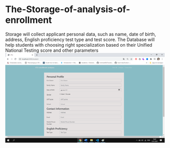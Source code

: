 # The-Storage-of-analysis-of-enrollment
Storage will collect applicant personal data, such as name, date of birth, address, English proficiency test type and test score. The Database will help students with choosing right specialization based on their Unified National Testing score and other parameters
![](1.png)
